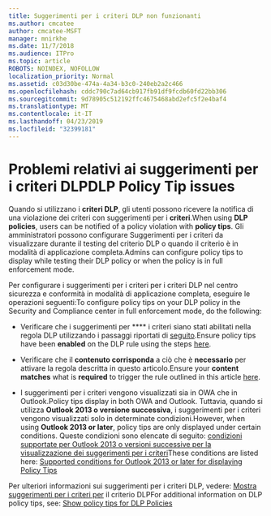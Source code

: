 ```yaml
---
title: Suggerimenti per i criteri DLP non funzionanti
ms.author: cmcatee
author: cmcatee-MSFT
manager: mnirkhe
ms.date: 11/7/2018
ms.audience: ITPro
ms.topic: article
ROBOTS: NOINDEX, NOFOLLOW
localization_priority: Normal
ms.assetid: c03d30be-474a-4a34-b3c0-240eb2a2c466
ms.openlocfilehash: cddc790c7ad64cb917fb91df9fcdb60fd22bb306
ms.sourcegitcommit: 9d78905c512192ffc4675468abd2efc5f2e4baf4
ms.translationtype: MT
ms.contentlocale: it-IT
ms.lasthandoff: 04/23/2019
ms.locfileid: "32399181"
---
```

# <a name="dlp-policy-tip-issues"></a><span data-ttu-id="a07bb-102">Problemi relativi ai suggerimenti per i criteri DLP</span><span class="sxs-lookup"><span data-stu-id="a07bb-102">DLP Policy Tip issues</span></span>

<span data-ttu-id="a07bb-103">Quando si utilizzano i **criteri DLP**, gli utenti possono ricevere la notifica di una violazione dei criteri con suggerimenti per i **criteri**.</span><span class="sxs-lookup"><span data-stu-id="a07bb-103">When using **DLP policies**, users can be notified of a policy violation with **policy tips**.</span></span> <span data-ttu-id="a07bb-104">Gli amministratori possono configurare Suggerimenti per i criteri da visualizzare durante il testing del criterio DLP o quando il criterio è in modalità di applicazione completa.</span><span class="sxs-lookup"><span data-stu-id="a07bb-104">Admins can configure policy tips to display while testing their DLP policy or when the policy is in full enforcement mode.</span></span> 
  
<span data-ttu-id="a07bb-105">Per configurare i suggerimenti per i criteri per i criteri DLP nel centro sicurezza e conformità in modalità di applicazione completa, eseguire le operazioni seguenti:</span><span class="sxs-lookup"><span data-stu-id="a07bb-105">To configure policy tips on your DLP policy in the Security and Compliance center in full enforcement mode, do the following:</span></span>
  
- <span data-ttu-id="a07bb-106">Verificare che i suggerimenti per \*\*\*\* i criteri siano stati abilitati nella regola DLP utilizzando i passaggi riportati di [seguito](https://docs.microsoft.com/office365/securitycompliance/use-notifications-and-policy-tips).</span><span class="sxs-lookup"><span data-stu-id="a07bb-106">Ensure policy tips have been **enabled** on the DLP rule using the steps [here](https://docs.microsoft.com/office365/securitycompliance/use-notifications-and-policy-tips).</span></span>
    
- <span data-ttu-id="a07bb-107">Verificare che il **contenuto corrisponda** a ciò che è **necessario** per attivare la regola descritta in [](https://docs.microsoft.com/office365/securitycompliance/what-the-sensitive-information-types-look-for)questo articolo.</span><span class="sxs-lookup"><span data-stu-id="a07bb-107">Ensure your **content matches** what is **required** to trigger the rule outlined in this article [here](https://docs.microsoft.com/office365/securitycompliance/what-the-sensitive-information-types-look-for).</span></span>
    
- <span data-ttu-id="a07bb-108">I suggerimenti per i criteri vengono visualizzati sia in OWA che in Outlook.</span><span class="sxs-lookup"><span data-stu-id="a07bb-108">Policy tips display in both OWA and Outlook.</span></span> <span data-ttu-id="a07bb-109">Tuttavia, quando si utilizza **Outlook 2013 o versione successiva**, i suggerimenti per i criteri vengono visualizzati solo in determinate condizioni.</span><span class="sxs-lookup"><span data-stu-id="a07bb-109">However, when using **Outlook 2013 or later**, policy tips are only displayed under certain conditions.</span></span> <span data-ttu-id="a07bb-110">Queste condizioni sono elencate di seguito: [condizioni supportate per Outlook 2013 o versioni successive per la visualizzazione dei suggerimenti per i criteri](https://docs.microsoft.com/office365/securitycompliance/use-notifications-and-policy-tips#outlook-2013-and-later-supports-showing-policy-tips-for-only-some-conditions)</span><span class="sxs-lookup"><span data-stu-id="a07bb-110">These conditions are listed here: [Supported conditions for Outlook 2013 or later for displaying Policy Tips](https://docs.microsoft.com/office365/securitycompliance/use-notifications-and-policy-tips#outlook-2013-and-later-supports-showing-policy-tips-for-only-some-conditions)</span></span>
    
<span data-ttu-id="a07bb-111">Per ulteriori informazioni sui suggerimenti per i criteri DLP, vedere: [Mostra suggerimenti per i criteri per](https://docs.microsoft.com/office365/securitycompliance/use-notifications-and-policy-tips) il criterio DLP</span><span class="sxs-lookup"><span data-stu-id="a07bb-111">For additional information on DLP policy tips, see: [Show policy tips for DLP Policies](https://docs.microsoft.com/office365/securitycompliance/use-notifications-and-policy-tips)</span></span>
  

